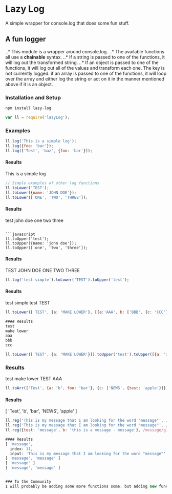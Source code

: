 # Lazy Log

A simple wrapper for console.log that does some fun stuff.

## A fun logger

..* This module is a wrapper around console.log.
..* The available functions all use a **chainable** syntax.
..* If a string is passed to one of the functions, it will log out the transformed string.
..* If an object is passed to one of the functions, it will log out all of the values and transform each one.  The key is not currently logged.
if an array is passed to one of the functions, it will loop over the array and either log the string or act on it in the manner mentioned above if it is an object.

### Installation and Setup

```javascript
npm install lazy-log
```

```javascript
var ll = require('lazyLog');
```

### Examples

```javascript
ll.log('This is a simple log');
ll.log({foo: 'bar'});
ll.log(['Test', 'baz', {foo: 'bar'}]);
```

#### Results
This is a simple log

```javascript
// Simple examples of other log functions
ll.toLower('TEST');
ll.toLower({name: 'JOHN DOE'});
ll.toLower(['ONE', 'TWO', 'THREE']);
```

#### Results
test
john doe
one
two
three
```

```javascript
ll.toUpper('test');
ll.toUpper({name: 'john doe'});
ll.toUpper(['one', 'two', 'three']);
```

#### Results
TEST
JOHN DOE
ONE
TWO
THREE

```javascript
ll.log('test simple').toLower('TEST').toUpper('test');
```

#### Results
test simple
test
TEST

```javascript
ll.toLower(['TEST', {a: 'MAKE LOWER'}, [{a:'AAA', b: ['BBB', {c: 'CCC'}]}]]);

#### Results
test
make lower
aaa
bbb
ccc
```

```javascript
ll.toLower(['TEST', {a: 'MAKE LOWER'}]).toUpper('test').toUpper([{a: 'aaa'}]);
```

### Results
test
make lower
TEST
AAA

```javascript
ll.toArr(['Test', {a: 'b', foo: 'bar'}, {c: ['NEWS', {test: 'apple'}]}]);
```

#### Results
[ 'Test', 'b', 'bar', 'NEWS', 'apple' ]

```javascript
ll.reg('This is my message that I am looking for the word "message"', /message/i);
ll.reg('This is my message that I am looking for the word "message"', /message/g);
ll.reg({test: 'message', b: 'this is a message - message'}, /message/g);

#### Results
[ 'message',
  index: 11,
  input: 'This is my message that I am looking for the word "message"' ]
[ 'message', 'message' ]
[ 'message' ]
[ 'message', 'message' ]


### To the Community
I will probably be adding some more functions some, but adding new functionality is super easy.  Check out the code, do pull requests, and let me know if you have any questions.
